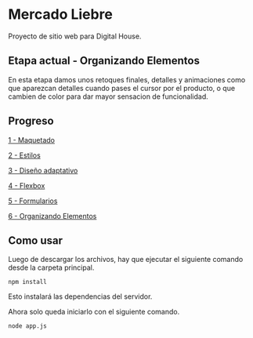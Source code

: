 # Mercado Liebre

Proyecto de sitio web para Digital House.

## Etapa actual - Organizando Elementos

En esta etapa damos unos retoques finales, detalles y animaciones como que aparezcan detalles cuando pases el cursor por el producto, o que cambien de color para dar mayor sensacion de funcionalidad.

## Progreso

[1 - Maquetado](https://github.com/Hexanima/MercadoLiebre-1-Maquetado)

[2 - Estilos](https://github.com/Hexanima/MercadoLiebre-2-Estilos)

[3 - Diseño adaptativo](https://github.com/Hexanima/MercadoLiebre-3-Adaptativo)

[4 - Flexbox](https://github.com/Hexanima/MercadoLiebre-4-Flexbox)

[5 - Formularios](https://github.com/Hexanima/MercadoLiebre-5-Formularios)

[6 - Organizando Elementos](https://github.com/Hexanima/MercadoLiebre-6-Organizando)

## Como usar

Luego de descargar los archivos, hay que ejecutar el siguiente comando desde la carpeta principal.

```console
npm install
```
Esto instalará las dependencias del servidor.

Ahora solo queda iniciarlo con el siguiente comando.

```console
node app.js
```
